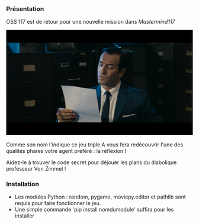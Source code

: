 ### Présentation

OSS 117 est de retour pour une nouvelle mission dans *Mastermind117*

![](https://github.com/RedaPengam/Mastermind117/blob/main/data/hmmm.png)

Comme son nom l'indique ce jeu triple A vous fera redécouvrir l'une des qualités phares votre agent préféré : la réflexion !

Aidez-le à trouver le code secret pour déjouer les plans du diabolique professeur Von Zimmel !

### Installation

- Les modules Python : random, pygame, moviepy.editor et pathlib sont requis pour faire fonctionner le jeu.
- Une simple commande 'pip install nomdumodule' suffira pour les installer
